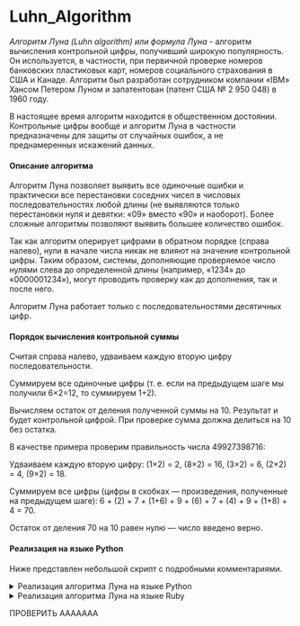 # Luhn_Algorithm
_Алгоритм Луна (Luhn algorithm) или формула Луна_ - алгоритм вычисления контрольной цифры, получивший широкую популярность. Он используется, в частности, при первичной проверке номеров банковских пластиковых карт, номеров социального страхования в США и Канаде. Алгоритм был разработан сотрудником компании «IBM» Хансом Петером Луном и запатентован (патент США № 2 950 048) в 1960 году.

В настоящее время алгоритм находится в общественном достоянии. Контрольные цифры вообще и алгоритм Луна в частности предназначены для защиты от случайных ошибок, а не преднамеренных искажений данных.

#### Описание алгоритма
Алгоритм Луна позволяет выявить все одиночные ошибки и практически все перестановки соседних чисел в числовых последовательностях любой длины (не выявляются только перестановки нуля и девятки: «09» вместо «90» и наоборот). Более сложные алгоритмы позволяют выявить большее количество ошибок.

Так как алгоритм оперирует цифрами в обратном порядке (справа налево), нули в начале числа никак не влияют на значение контрольной цифры. Таким образом, системы, дополняющие проверяемое число нулями слева до определенной длины (например, «1234» до «0000001234»), могут проводить проверку как до дополнения, так и после него.

Алгоритм Луна работает только с последовательностями десятичных цифр.

#### Порядок вычисления контрольной суммы

Считая справа налево, удваиваем каждую вторую цифру последовательности.

Суммируем все одиночные цифры (т. е. если на предыдущем шаге мы получили 6×2=12, то суммируем 1+2).

Вычисляем остаток от деления полученной суммы на 10. Результат и будет контрольной цифрой. При проверке сумма должна делиться на 10 без остатка.

В качестве примера проверим правильность числа 49927398716:

Удваиваем каждую вторую цифру: (1×2) = 2, (8×2) = 16, (3×2) = 6, (2×2) = 4, (9×2) = 18.

Суммируем все цифры (цифры в скобках — произведения, полученные на предыдущем шаге): 6 + (2) + 7 + (1+6) + 9 + (6) + 7 + (4) + 9 + (1+8) + 4 = 70.

Остаток от деления 70 на 10 равен нулю — число введено верно.

#### Реализация на языке Python

Ниже представлен небольшой скрипт с подробными комментариями.

<details>
<summary>Реализация алгоритма Луна на языке Python</summary>

```
def Luhn(card):
    # Здесь хранится контрольная сумма
    checksum = 0
    # Номер карты переводится из строки в массив. Это нужно для дальнейшей итерации по каждой цифре
    cardnumbers = list(map(int, card))
    # Итерации по каждой цифре
    for count, num in enumerate(cardnumbers):
        # Т.к. счёт идёт с нуля, то если index чётный, значит число стоит на нечётной позиции
        if count % 2 == 0:
            buffer = num * 2
            # Если удвоенное число больше 9, то из него вычитается 9 и прибавляется к контрольной сумме
            if buffer > 9:
                buffer -= 9
            # Если нет, то сразу прибавляется к контрольной сумме
            checksum += buffer
        # Если число стоит на чётной позиции, то оно прибавляется к контрольной сумме
        else:
            checksum += num
    # Если контрольная сумма делится без остатка на 10, то номер карты правильный

    if checksum % 10 == 0:
      print(f'Номер карты {card} - корректный!')
    else:
      print(f'Номер карты {card} - некорректный!')


card = input('Введите номер карты! Номер должен состоять из 16 цифр!')

# Проверка на валидность введённого числа
if len(card) == 16 and card.isdigit() == True:
  Luhn(card)
else:
  print('Номер введён некорректно!')
```
</details>


<details>
<summary>Реализация алгоритма Луна на языке Ruby</summary>

```



```
</details>

ПРОВЕРИТЬ
ААААААА
